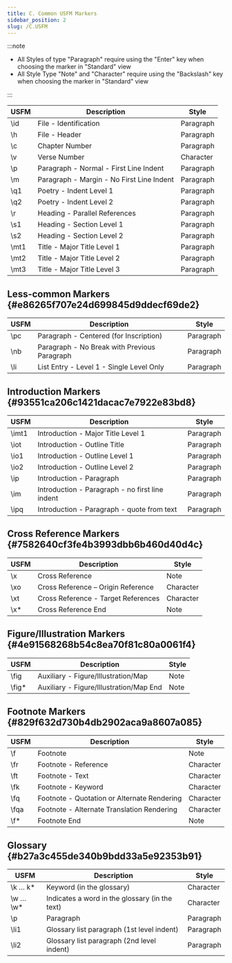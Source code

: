 ```yaml
---
title: C. Common USFM Markers
sidebar_position: 2
slug: /C.USFM
---
```




:::note

- All Styles of type "Paragraph" require using the "Enter" key when choosing the marker in "Standard" view
- All Style Type "Note" and "Character" require using the "Backslash" key when choosing the marker in "Standard" view

:::


| USFM | Description                               | Style     |
| ---- | ----------------------------------------- | --------- |
| \id  | File - Identification                     | Paragraph |
| \h   | File - Header                             | Paragraph |
| \c   | Chapter Number                            | Paragraph |
| \v   | Verse Number                              | Character |
| \p   | Paragraph - Normal - First Line Indent    | Paragraph |
| \m   | Paragraph - Margin - No First Line Indent | Paragraph |
| \q1  | Poetry - Indent Level 1                   | Paragraph |
| \q2  | Poetry - Indent Level 2                   | Paragraph |
| \r   | Heading - Parallel References             | Paragraph |
| \s1  | Heading - Section Level 1                 | Paragraph |
| \s2  | Heading - Section Level 2                 | Paragraph |
| \mt1 | Title - Major Title Level 1               | Paragraph |
| \mt2 | Title - Major Title Level 2               | Paragraph |
| \mt3 | Title - Major Title Level 3               | Paragraph |


## Less-common Markers {#e86265f707e24d699845d9ddecf69de2}


| USFM | Description                                  | Style     |
| ---- | -------------------------------------------- | --------- |
| \pc  | Paragraph - Centered (for Inscription)       | Paragraph |
| \nb  | Paragraph - No Break with Previous Paragraph | Paragraph |
| \li  | List Entry - Level 1 - Single Level Only     | Paragraph |


## Introduction Markers {#93551ca206c1421dacac7e7922e83bd8}


| USFM  | Description                                     | Style     |
| ----- | ----------------------------------------------- | --------- |
| \imt1 | Introduction - Major Title Level 1              | Paragraph |
| \iot  | Introduction - Outline Title                    | Paragraph |
| \io1  | Introduction - Outline Level 1                  | Paragraph |
| \io2  | Introduction - Outline Level 2                  | Paragraph |
| \ip   | Introduction - Paragraph                        | Paragraph |
| \im   | Introduction - Paragraph - no first line indent | Paragraph |
| \ipq  | Introduction - Paragraph - quote from text      | Paragraph |


## Cross Reference Markers {#7582640cf3fe4b3993dbb6b460d40d4c}


| USFM | Description                         | Style     |
| ---- | ----------------------------------- | --------- |
| \x   | Cross Reference                     | Note      |
| \xo  | Cross Reference – Origin Reference  | Character |
| \xt  | Cross Reference - Target References | Character |
| \x*  | Cross Reference End                 | Note      |


## Figure/Illustration Markers {#4e91568268b54c8ea70f81c80a0061f4}


| USFM  | Description                             | Style |
| ----- | --------------------------------------- | ----- |
| \fig  | Auxiliary - Figure/Illustration/Map     | Note  |
| \fig* | Auxiliary - Figure/Illustration/Map End | Note  |


## Footnote Markers {#829f632d730b4db2902aca9a8607a085}


| USFM | Description                                 | Style     |
| ---- | ------------------------------------------- | --------- |
| \f   | Footnote                                    | Note      |
| \fr  | Footnote - Reference                        | Character |
| \ft  | Footnote - Text                             | Character |
| \fk  | Footnote - Keyword                          | Character |
| \fq  | Footnote - Quotation or Alternate Rendering | Character |
| \fqa | Footnote - Alternate Translation Rendering  | Character |
| \f*  | Footnote End                                | Note      |


## Glossary {#b27a3c455de340b9bdd33a5e92353b91}


| USFM     | Description                                    | Style     |
| -------- | ---------------------------------------------- | --------- |
| \k … k*  | Keyword (in the glossary)                      | Character |
| \w … \w* | Indicates a word in the glossary (in the text) | Character |
| \p       | Paragraph                                      | Paragraph |
| \li1     | Glossary list paragraph (1st level indent)     | Paragraph |
| \li2     | Glossary list paragraph (2nd level indent)     | Paragraph |

